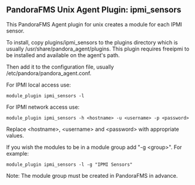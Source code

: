 PandoraFMS Unix Agent Plugin: ipmi_sensors
------------------------------------------

This PandoraFMS Agent plugin for unix creates a module for each IPMI sensor.

To install, copy plugins/ipmi_sensors to the plugins directory which is usually 
/usr/share/pandora_agent/plugins.  This plugin requires freeipmi to be installed
and available on the agent's path.

Then add it to the configuration file, usually /etc/pandora/pandora_agent.conf.

For IPMI local access use:

	module_plugin ipmi_sensors -l

For IPMI network access use:

	module_plugin ipmi_sensors -h <hostname> -u <username> -p <password>

Replace &lt;hostname&gt;, &lt;username&gt; and &lt;password&gt; with appropriate values.

If you wish the modules to be in a module group add "-g &lt;group&gt;".  For example:

	module_plugin ipmi_sensors -l -g "IPMI Sensors"

Note: The module group must be created in PandoraFMS in advance.
